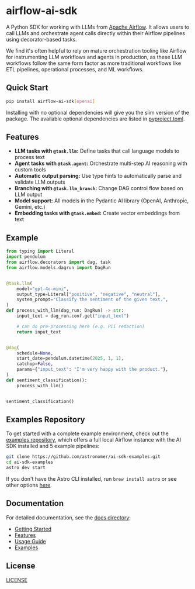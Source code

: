 # airflow-ai-sdk

A Python SDK for working with LLMs from [Apache Airflow](https://github.com/apache/airflow). It allows users to call LLMs and orchestrate agent calls directly within their Airflow pipelines using decorator-based tasks.

We find it's often helpful to rely on mature orchestration tooling like Airflow for instrumenting LLM workflows and agents in production, as these LLM workflows follow the same form factor as more traditional workflows like ETL pipelines, operational processes, and ML workflows.

## Quick Start

```bash
pip install airflow-ai-sdk[openai]
```

Installing with no optional dependencies will give you the slim version of the package. The available optional dependencies are listed in [pyproject.toml](https://github.com/astronomer/airflow-ai-sdk/blob/main/pyproject.toml#L17).

## Features

- **LLM tasks with `@task.llm`:** Define tasks that call language models to process text
- **Agent tasks with `@task.agent`:** Orchestrate multi-step AI reasoning with custom tools
- **Automatic output parsing:** Use type hints to automatically parse and validate LLM outputs
- **Branching with `@task.llm_branch`:** Change DAG control flow based on LLM output
- **Model support:** All models in the Pydantic AI library (OpenAI, Anthropic, Gemini, etc.)
- **Embedding tasks with `@task.embed`:** Create vector embeddings from text

## Example

```python
from typing import Literal
import pendulum
from airflow.decorators import dag, task
from airflow.models.dagrun import DagRun


@task.llm(
    model="gpt-4o-mini",
    output_type=Literal["positive", "negative", "neutral"],
    system_prompt="Classify the sentiment of the given text.",
)
def process_with_llm(dag_run: DagRun) -> str:
    input_text = dag_run.conf.get("input_text")

    # can do pre-processing here (e.g. PII redaction)
    return input_text


@dag(
    schedule=None,
    start_date=pendulum.datetime(2025, 1, 1),
    catchup=False,
    params={"input_text": "I'm very happy with the product."},
)
def sentiment_classification():
    process_with_llm()


sentiment_classification()
```

## Examples Repository

To get started with a complete example environment, check out the [examples repository](https://github.com/astronomer/ai-sdk-examples), which offers a full local Airflow instance with the AI SDK installed and 5 example pipelines:

```bash
git clone https://github.com/astronomer/ai-sdk-examples.git
cd ai-sdk-examples
astro dev start
```

If you don't have the Astro CLI installed, run `brew install astro` or see other options [here](https://www.astronomer.io/docs/astro/cli/install-cli).

## Documentation

For detailed documentation, see the [docs directory](docs/):

- [Getting Started](docs/index.md)
- [Features](docs/features.md)
- [Usage Guide](docs/usage.md)
- [Examples](docs/examples/index.md)

## License

[LICENSE](LICENSE)
